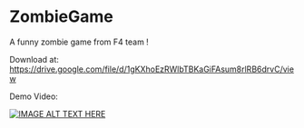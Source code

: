 # ZombieGame
A funny zombie game from F4 team !

Download at: https://drive.google.com/file/d/1gKXhoEzRWlbTBKaGiFAsum8rlRB6drvC/view


Demo Video:

[![IMAGE ALT TEXT HERE](https://img.youtube.com/vi/hnRo4yV6hcU/0.jpg)](https://www.youtube.com/watch?v=hnRo4yV6hcU)
